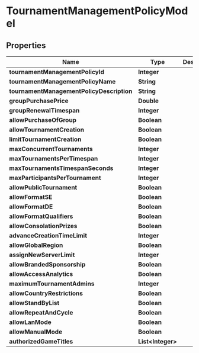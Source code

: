 
# TournamentManagementPolicyModel

## Properties
Name | Type | Description | Notes
------------ | ------------- | ------------- | -------------
**tournamentManagementPolicyId** | **Integer** |  |  [optional]
**tournamentManagementPolicyName** | **String** |  |  [optional]
**tournamentManagementPolicyDescription** | **String** |  |  [optional]
**groupPurchasePrice** | **Double** |  |  [optional]
**groupRenewalTimespan** | **Integer** |  |  [optional]
**allowPurchaseOfGroup** | **Boolean** |  |  [optional]
**allowTournamentCreation** | **Boolean** |  |  [optional]
**limitTournamentCreation** | **Boolean** |  |  [optional]
**maxConcurrentTournaments** | **Integer** |  |  [optional]
**maxTournamentsPerTimespan** | **Integer** |  |  [optional]
**maxTournamentsTimespanSeconds** | **Integer** |  |  [optional]
**maxParticipantsPerTournament** | **Integer** |  |  [optional]
**allowPublicTournament** | **Boolean** |  |  [optional]
**allowFormatSE** | **Boolean** |  |  [optional]
**allowFormatDE** | **Boolean** |  |  [optional]
**allowFormatQualifiers** | **Boolean** |  |  [optional]
**allowConsolationPrizes** | **Boolean** |  |  [optional]
**advanceCreationTimeLimit** | **Integer** |  |  [optional]
**allowGlobalRegion** | **Boolean** |  |  [optional]
**assignNewServerLimit** | **Integer** |  |  [optional]
**allowBrandedSponsorship** | **Boolean** |  |  [optional]
**allowAccessAnalytics** | **Boolean** |  |  [optional]
**maximumTournamentAdmins** | **Integer** |  |  [optional]
**allowCountryRestrictions** | **Boolean** |  |  [optional]
**allowStandByList** | **Boolean** |  |  [optional]
**allowRepeatAndCycle** | **Boolean** |  |  [optional]
**allowLanMode** | **Boolean** |  |  [optional]
**allowManualMode** | **Boolean** |  |  [optional]
**authorizedGameTitles** | **List&lt;Integer&gt;** |  |  [optional]



